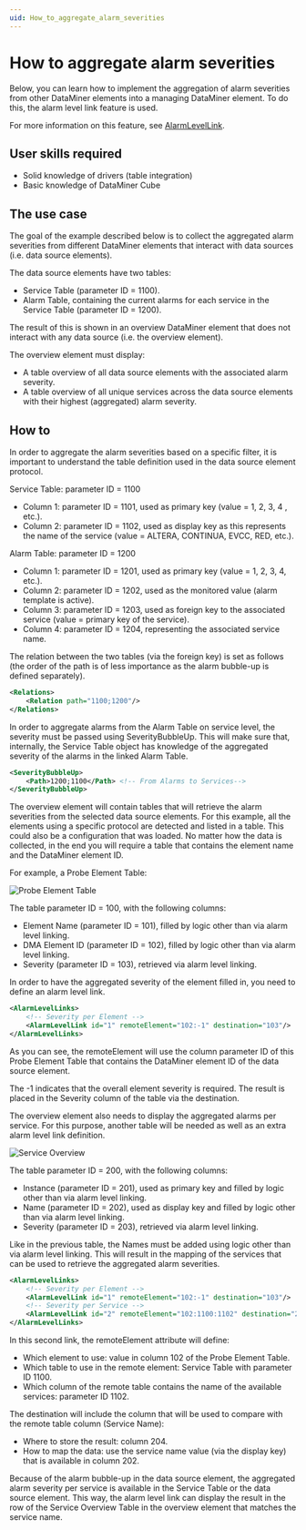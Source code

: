 ```yaml
---
uid: How_to_aggregate_alarm_severities
---
```


# How to aggregate alarm severities

Below, you can learn how to implement the aggregation of alarm severities from other DataMiner elements into a managing DataMiner element. To do this, the alarm level link feature is used.

For more information on this feature, see [AlarmLevelLink](xref:Protocol.AlarmLevelLinks.AlarmLevelLink).

## User skills required

- Solid knowledge of drivers (table integration)
- Basic knowledge of DataMiner Cube

## The use case

The goal of the example described below is to collect the aggregated alarm severities from different DataMiner elements that interact with data sources (i.e. data source elements).

The data source elements have two tables:

- Service Table (parameter ID = 1100).
- Alarm Table, containing the current alarms for each service in the Service Table (parameter ID = 1200).

The result of this is shown in an overview DataMiner element that does not interact with any data source (i.e. the overview element).

The overview element must display:

- A table overview of all data source elements with the associated alarm severity.
- A table overview of all unique services across the data source elements with their highest (aggregated) alarm severity.

## How to

In order to aggregate the alarm severities based on a specific filter, it is important to understand the table definition used in the data source element protocol.

Service Table: parameter ID = 1100

- Column 1: parameter ID = 1101, used as primary key (value = 1, 2, 3, 4 , etc.).
- Column 2: parameter ID = 1102, used as display key as this represents the name of the service (value = ALTERA, CONTINUA, EVCC, RED, etc.).

Alarm Table: parameter ID = 1200

- Column 1: parameter ID = 1201, used as primary key (value = 1, 2, 3, 4, etc.).
- Column 2: parameter ID = 1202, used as the monitored value (alarm template is active).
- Column 3: parameter ID = 1203, used as foreign key to the associated service (value = primary key of the service).
- Column 4: parameter ID = 1204, representing the associated service name.

The relation between the two tables (via the foreign key) is set as follows (the order of the path is of less importance as the alarm bubble-up is defined separately).

```xml
<Relations>
    <Relation path="1100;1200"/>
</Relations>
```

In order to aggregate alarms from the Alarm Table on service level, the severity must be passed using SeverityBubbleUp. This will make sure that, internally, the Service Table object has knowledge of the aggregated severity of the alarms in the linked Alarm Table.

```xml
<SeverityBubbleUp>
    <Path>1200;1100</Path> <!-- From Alarms to Services-->        
</SeverityBubbleUp>
```

The overview element will contain tables that will retrieve the alarm severities from the selected data source elements. For this example, all the elements using a specific protocol are detected and listed in a table. This could also be a configuration that was loaded. No matter how the data is collected, in the end you will require a table that contains the element name and the DataMiner element ID.

For example, a Probe Element Table:

![Probe Element Table](~/develop/images/AlarmLevelLink-Data-Source-Elements-Table-1024x368.png)

The table parameter ID = 100, with the following columns:

- Element Name (parameter ID = 101), filled by logic other than via alarm level linking.
- DMA Element ID (parameter ID = 102), filled by logic other than via alarm level linking.
- Severity (parameter ID = 103), retrieved via alarm level linking.

In order to have the aggregated severity of the element filled in, you need to define an alarm level link.

```xml
<AlarmLevelLinks>
    <!-- Severity per Element -->
    <AlarmLevelLink id="1" remoteElement="102:-1" destination="103"/>        
</AlarmLevelLinks>
```

As you can see, the remoteElement will use the column parameter ID of this Probe Element Table that contains the DataMiner element ID of the data source element.

The -1 indicates that the overall element severity is required. The result is placed in the Severity column of the table via the destination.

The overview element also needs to display the aggregated alarms per service. For this purpose, another table will be needed as well as an extra alarm level link definition.

![Service Overview](~/develop/images/AlarmLevelLink-Alarms-per-Service-Table-1024x237.png)

The table parameter ID = 200, with the following columns:

- Instance (parameter ID = 201), used as primary key and filled by logic other than via alarm level linking.
- Name (parameter ID = 202), used as display key and filled by logic other than via alarm level linking.
- Severity (parameter ID = 203), retrieved via alarm level linking.

Like in the previous table, the Names must be added using logic other than via alarm level linking. This will result in the mapping of the services that can be used to retrieve the aggregated alarm severities.

```xml
<AlarmLevelLinks>
    <!-- Severity per Element -->
    <AlarmLevelLink id="1" remoteElement="102:-1" destination="103"/> 
    <!-- Severity per Service -->
    <AlarmLevelLink id="2" remoteElement="102:1100:1102" destination="204:DISPLAY_NOLINK:202"/> 
</AlarmLevelLinks>
```

In this second link, the remoteElement attribute will define:

- Which element to use: value in column 102 of the Probe Element Table.
- Which table to use in the remote element: Service Table with parameter ID 1100.
- Which column of the remote table contains the name of the available services: parameter ID 1102.

The destination will include the column that will be used to compare with the remote table column (Service Name):

- Where to store the result: column 204.
- How to map the data: use the service name value (via the display key) that is available in column 202.

Because of the alarm bubble-up in the data source element, the aggregated alarm severity per service is available in the Service Table or the data source element. This way, the alarm level link can display the result in the row of the Service Overview Table in the overview element that matches the service name.
